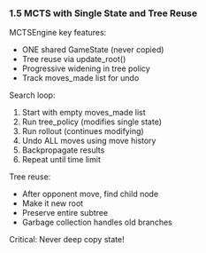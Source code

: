 ### 1.5 MCTS with Single State and Tree Reuse

MCTSEngine key features:
- ONE shared GameState (never copied)
- Tree reuse via update_root()
- Progressive widening in tree policy
- Track moves_made list for undo

Search loop:
1. Start with empty moves_made list
2. Run tree_policy (modifies single state)
3. Run rollout (continues modifying)
4. Undo ALL moves using move history
5. Backpropagate results
6. Repeat until time limit

Tree reuse:
- After opponent move, find child node
- Make it new root
- Preserve entire subtree
- Garbage collection handles old branches

Critical: Never deep copy state!
